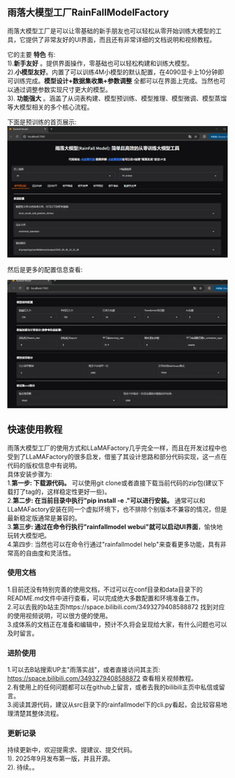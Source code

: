 ## 雨落大模型工厂RainFallModelFactory
雨落大模型工厂是可以让零基础的新手朋友也可以轻松从零开始训练大模型的工具，它提供了非常友好的UI界面，而且还有非常详细的文档说明和视频教程。

它的主要 **特色** 有:  
1).**新手友好** 。提供界面操作，零基础也可以轻松构建和训练大模型。    
2).**小模型友好**。内置了可以训练4M小模型的默认配置，在4090显卡上10分钟即可训练完成。**模型设计+数据集收集+参数调整**  全都可以在界面上完成。当然也可以通过调整参数实现尺寸更大的模型。  
3). **功能强大** 。涵盖了从词表构建、模型预训练、模型推理、模型微调、模型蒸馏等大模型相关的多个核心流程。


下面是预训练的首页展示:
![图片描述](assets/pretrain1.png)  

然后是更多的配置信息查看:  
  
![图片描述](assets/pretrain2.png)


## 快速使用教程
雨落大模型工厂的使用方式和LLaMAFactory几乎完全一样，而且在开发过程中也受到了LLaMAFactory的很多启发，借鉴了其设计思路和部分代码实现，这一点在代码的版权信息中有说明。  
具体安装步骤为:  
1.**第一步: 下载源代码。**  可以使用git clone或者直接下载当前代码的zip包(建议下载打了tag的，这样稳定性更好一些)。  
2.**第二步: 在当前目录中执行"pip install -e ."可以进行安装。** 通常可以和LLaMAFactory安装在同一个虚拟环境下，也不排除个别版本不兼容的情况，但是最新稳定版通常是兼容的。  
3.**第三步: 通过在命令行执行"rainfallmodel webui"就可以启动UI界面**，愉快地玩转大模型吧。  
4.第四步: 当然也可以在命令行通过"rainfallmodel help"来查看更多功能，具有非常高的自由度和灵活性。

### 使用文档
1.目前还没有特别完善的使用文档，不过可以在conf目录和data目录下的README.md文件中进行查看，可以完成绝大多数配置和环境准备工作。    
2.可以去我的b站主页https://space.bilibili.com/3493279408588872 找到对应的使用视频说明，可以很方便的使用。  
3.成体系的文档正在准备和编辑中，预计不久将会呈现给大家，有什么问题也可以及时留言。




### 进阶使用
1.可以去B站搜索UP主"雨落实战"，或者直接访问其主页: https://space.bilibili.com/3493279408588872 查看相关视频教程。    
2.有使用上的任何问题都可以在github上留言，或者去我的bilibili主页中私信或留言。  
3.阅读其源代码，建议从src目录下的rainfallmodel下的cli.py看起，会比较容易地理清楚其整体流程。


### 更新记录
持续更新中，欢迎提需求、提建议、提交代码。  
1). 2025年9月发布第一版，并且开源。  
2). 待续。。



















